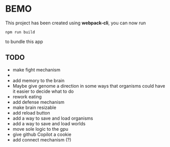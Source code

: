# BEMO

This project has been created using **webpack-cli**, you can now run

```
npm run build
```

to bundle this app

## TODO

- make fight mechanism
-
- add memory to the brain
- Maybe give genome a direction in some ways that organisms could have it easier to decide what to do
- rework eating
- add defense mechanism
- make brain resizable
- add reload button
- add a way to save and load organisms
- add a way to save and load worlds
- move sole logic to the gpu
- give github Copilot a cookie
- add connect mechanism (?)
